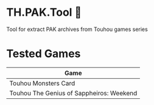 # TH.PAK.Tool :see_no_evil:
Tool for extract PAK archives from Touhou games series

# Tested Games
| Game   |
|---      |
| Touhou Monsters Card |
| Touhou The Genius of Sappheiros: Weekend |